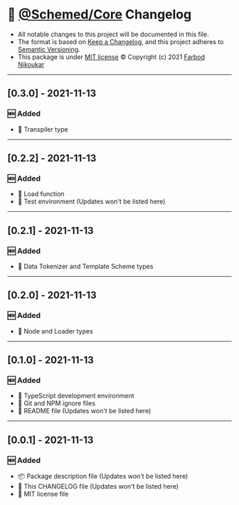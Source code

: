 # 📜 [@Schemed/Core](https://github.com/schemed-js/core) Changelog

-   All notable changes to this project will be documented in this file.
-   The format is based on [Keep a Changelog](https://keepachangelog.com/en/1.0.0/),
    and this project adheres to [Semantic Versioning](https://semver.org/spec/v2.0.0.html).
-   This package is under [MIT license](https://en.wikipedia.org/wiki/MIT_License) ©️ Copyright (c) 2021 [Farbod Nikoukar](https://github.com/farnik)

---

## [0.3.0] - 2021-11-13

### 🆕 Added

-   🔡 Transpiler type

---

## [0.2.2] - 2021-11-13

### 🆕 Added

-   🔡 Load function
-   🔡 Test environment (Updates won't be listed here)

---

## [0.2.1] - 2021-11-13

### 🆕 Added

-   🔡 Data Tokenizer and Template Scheme types

---

## [0.2.0] - 2021-11-13

### 🆕 Added

-   🔡 Node and Loader types

---

## [0.1.0] - 2021-11-13

### 🆕 Added

-   🔡 TypeScript development environment
-   🔡 Git and NPM ignore files
-   📄 README file (Updates won't be listed here)

---

## [0.0.1] - 2021-11-13

### 🆕 Added

-   📦 Package description file (Updates won't be listed here)
-   📄 This CHANGELOG file (Updates won't be listed here)
-   📄 MIT license file
